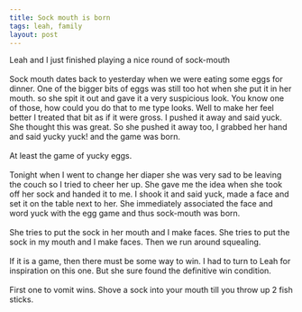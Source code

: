 ```yaml
---
title: Sock mouth is born
tags: leah, family
layout: post
---
```

Leah and I just finished playing a nice round of sock-mouth<br /><br />Sock mouth dates back to yesterday when we were eating some eggs for dinner.  One of the bigger bits of eggs was still too hot when she put it in her mouth.  so she spit it out and gave it a very suspicious look. You know one of those, how could you do that to me type looks. Well to make her feel better I treated that bit as if it were gross.  I pushed it away and said yuck.  She thought this was great.  So she pushed it away too, I grabbed her hand and said yucky yuck! and the game was born.<br /><br />At least the game of yucky eggs.<br /><br />Tonight when I went to change her diaper she was very sad to be leaving the couch so I tried to cheer her up.  She gave me the idea when she took off her sock and handed it to me.  I shook it and said yuck, made a face and set it on the table next to her.  She immediately associated the face and word yuck with the egg game and thus sock-mouth was born.  <br /><br />She tries to put the sock in her mouth and I make faces.  She tries to put the sock in my mouth and I make faces. Then we run around squealing. <br /><br />If it is a game, then there must be some way to win.  I had to turn to Leah for inspiration on this one. But she sure found the definitive win condition.<br /><br />First one to vomit wins. Shove a sock into your mouth till you throw up 2 fish sticks.
